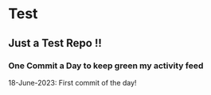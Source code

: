 # Test
## Just a Test Repo !!
### One Commit a Day to keep green my activity feed 

18-June-2023: First commit of the day!


